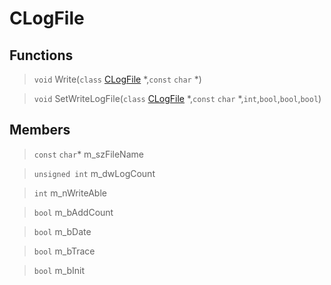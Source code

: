 # CLogFile
 
## Functions
 
> `void` Write(`class` [CLogFile](lua/classes/CLogFile.md) *,`const` `char` *)
 
> `void` SetWriteLogFile(`class` [CLogFile](lua/classes/CLogFile.md) *,`const` `char` *,`int`,`bool`,`bool`,`bool`)
 
## Members
 
> `const` `char`* m_szFileName
 
> `unsigned int` m_dwLogCount
 
> `int` m_nWriteAble
 
> `bool` m_bAddCount
 
> `bool` m_bDate
 
> `bool` m_bTrace
 
> `bool` m_bInit
 
